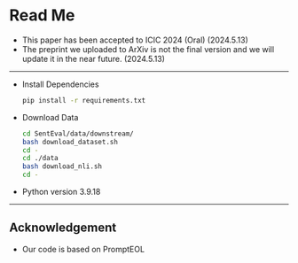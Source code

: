# Read Me

- This paper has been accepted to ICIC 2024 (Oral) (2024.5.13)
- The preprint we uploaded to ArXiv is not the final version and we will update it in the near future. (2024.5.13)

***

- Install Dependencies

  ```bash
  pip install -r requirements.txt
  ```

- Download Data

  ```bash
  cd SentEval/data/downstream/
  bash download_dataset.sh
  cd -
  cd ./data
  bash download_nli.sh
  cd -
  ```

- Python version 3.9.18

***

## Acknowledgement

- Our code is based on PromptEOL